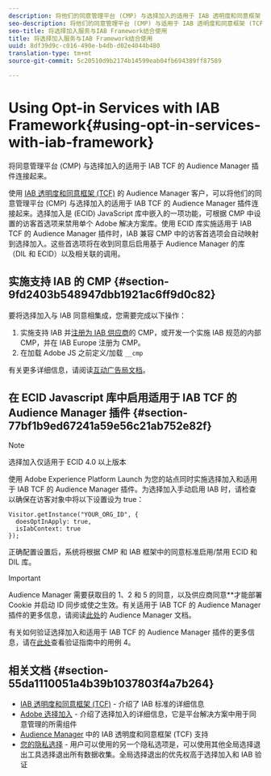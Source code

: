 ```yaml
---
description: 将他们的同意管理平台 (CMP) 与选择加入的适用于 IAB 透明度和同意框架 (TCF) 的 Audience Manager 插件连接起来。
seo-description: 将他们的同意管理平台 (CMP) 与适用于 IAB 透明度和同意框架 (TCF) 的 Audience Manager 插件连接起来。
seo-title: 将选择加入服务与IAB Framework结合使用
title: 将选择加入服务与IAB Framework结合使用
uuid: 8df39d9c-c016-490e-b4db-d02e4044b480
translation-type: tm+mt
source-git-commit: 5c20510d9b2174b14599eab04fb694389ff87589

---
```



# Using Opt-in Services with IAB Framework{#using-opt-in-services-with-iab-framework}

将同意管理平台 (CMP) 与选择加入的适用于 IAB TCF 的 Audience Manager 插件连接起来。

使用 [IAB 透明度和同意框架 (TCF)](https://iabtechlab.com/standards/gdpr-transparency-and-consent-framework/) 的 Audience Manager 客户，可以将他们的同意管理平台 (CMP) 与选择加入的适用于 IAB TCF 的 Audience Manager 插件连接起来。选择加入是 (ECID) JavaScript 库中嵌入的一项功能，可根据 CMP 中设置的访客首选项来禁用单个 Adobe 解决方案库。使用 ECID 库实施适用于 IAB TCF 的 Audience Manager 插件时，IAB 兼容 CMP 中的访客首选项会自动映射到选择加入。这些首选项将在收到同意后启用基于 Audience Manager 的库（DIL 和 ECID）以及相关联的调用。

## 实施支持 IAB 的 CMP {#section-9fd2403b548947dbb1921ac6ff9d0c82}

要将选择加入与 IAB 同意相集成，您需要完成以下操作：

1. 实施支持 IAB 并[注册为 IAB 供应商](https://vendorlist.consensu.org/vendorlist.json)的 CMP，或开发一个实施 IAB 规范的内部 CMP，并在 IAB Europe 注册为 CMP。
1. 在加载 Adobe JS 之前定义/加载 `__cmp`

有关更多详细信息，请阅读[互动广告局文档](https://github.com/InteractiveAdvertisingBureau/GDPR-Transparency-and-Consent-Framework/blob/master/v1.1%20Implementation%20Guidelines.md)。

## 在 ECID Javascript 库中启用适用于 IAB TCF 的 Audience Manager 插件 {#section-77bf1b9ed67241a59e56c21ab752e82f}

>[!NOTE]
>
>选择加入仅适用于 ECID 4.0 以上版本

使用 Adobe Experience Platform Launch 为您的站点同时实施选择加入和适用于 IAB TCF 的 Audience Manager 插件。为选择加入手动启用 IAB 时，请检查以确保在访客对象中将以下设置设为 true：

```
Visitor.getInstance("YOUR_ORG_ID", {  
  doesOptInApply: true,   
  isIabContext: true   
});
```

正确配置设置后，系统将根据 CMP 和 IAB 框架中的同意标准启用/禁用 ECID 和 DIL 库。

>[!IMPORTANT]
>
>Audience Manager 需要获取目的 1、2 和 5 的同意，以及供应商同意&#x200B;**&#x200B;才能部署 Cookie 并启动 ID 同步或使之生效。有关适用于 IAB TCF 的 Audience Manager 插件的更多信息，请阅读[此处](https://docs.adobe.com/help/en/audience-manager/user-guide/overview/gdpr/aam-iab-plugin.html)的 Audience Manager 文档。

有关如何验证选择加入和适用于 IAB TCF 的 Audience Manager 插件的更多信息，请在[此处](../../implementation-guides/opt-in-service/testing-optin-and-iab-plugin.md#section-ca5c6f92fbdf4fd29b4acb6b644efbd0)查看验证指南中的用例 4。

## 相关文档 {#section-55da1110051a4b39b1037803f4a7b264}

* [IAB 透明度和同意框架 (TCF)](https://iabtechlab.com/standards/gdpr-transparency-and-consent-framework/) - 介绍了 IAB 标准的详细信息
* [Adobe 选择加入](../../implementation-guides/opt-in-service/optin-overview.md#concept-f9b5db0d27a245fbadd3e19162319360) - 介绍了选择加入的详细信息，它是平台解决方案中用于同意管理的所需组件
* [Audience Manager](https://docs.adobe.com/content/help/en/audience-manager/user-guide/overview/data-privacy/consent-management/aam-iab-plugin.html) 中的 IAB 透明度和同意框架 (TCF) 支持
* [您的隐私选择](https://www.adobe.com/privacy/opt-out.html#customeruse) - 用户可以使用的另一个隐私选项是，可以使用其他全局选择退出工具选择退出所有数据收集。全局选择退出的优先权高于选择加入和 IAB 验证

